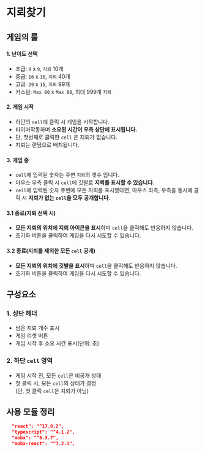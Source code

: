 # 지뢰찾기

## 게임의 룰

#### 1. 난이도 선택

- 초급: `9` x `9`, `지뢰` 10개
- 중급: `16` x `16`, `지뢰` 40개
- 고급: `29` x `15`, `지뢰` 99개
- 커스텀: `Max 80` x `Max 80`, 최대 999개 `지뢰`

#### 2. 게임 시작

- 하단의 `cell`에 클릭 시 게임을 시작합니다.
- 타이머작동하며 **소요된 시간이 우측 상단에 표시됩니다.**
- 단, 첫번째로 클릭한 `cell` 은 지뢰가 없습니다.
- 지뢰는 랜덤으로 배치됩니다.

#### 3. 게임 중

- `cell`에 입력된 숫자는 주변 `지뢰`의 갯수 입니다.
- 마우스 우측 클릭 시 `cell`에 깃발로 **지뢰를 표시할 수 있습니다**.
- `cell`에 입력된 숫자 주변에 모든 지뢰를 표시했다면, 마우스 좌측, 우측을 동시에 클릭 시 **지뢰가 없는 `cell`을 모두 공개합니다**.

#### 3.1 종료(지뢰 선택 시)

- **모든 지뢰의 위치에 지뢰 아이콘을 표시**하며 `cell`을 클릭해도 반응하지 않습니다.
- 초기화 버튼을 클릭하여 게임을 다시 시도할 수 있습니다.

#### 3.2 종료(지뢰를 제외한 모든 `cell` 공개)

- **모든 지뢰의 위치에 깃발을 표시**하며 `cell`을 클릭해도 반응하지 않습니다.
- 초기화 버튼을 클릭하여 게임을 다시 시도할 수 있습니다.

## 구성요소

### 1. 상단 헤더

- 남은 지뢰 개수 표시
- 게임 리셋 버튼
- 게임 시작 후 소요 시간 표시(단위: 초)

### 2. 하단 `cell` 영역

- 게임 시작 전, 모든 `cell`은 비공개 상태
- 첫 클릭 시, 모든 `cell`의 상태가 결정  
  (단, 첫 클릭 `cell`은 지뢰가 아님)

## 사용 모듈 정리

```json
  "react": "^17.0.2",
  "typescript": "^4.1.2",
  "mobx": "^6.3.7",
  "mobx-react": "^7.2.1",
```
